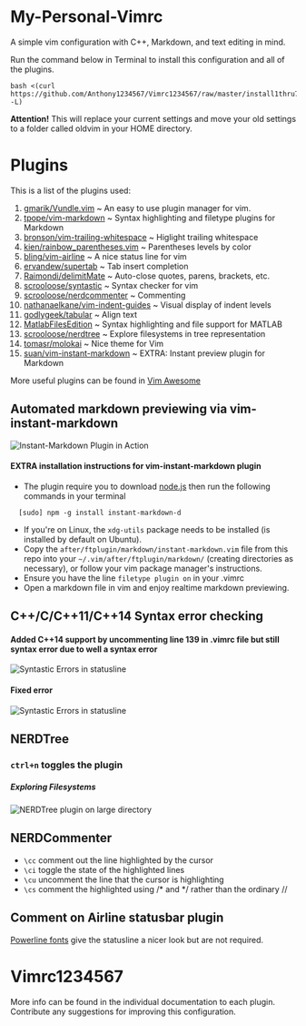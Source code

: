 # My-Personal-Vimrc
A simple vim configuration with C++, Markdown, and text editing in mind.

Run the command below in Terminal to install this configuration and all of the plugins.
````
bash <(curl https://github.com/Anthony1234567/Vimrc1234567/raw/master/install1thru7.sh -L)
````

**Attention!**
This will replace your current settings and move your old settings to a folder called oldvim in your HOME directory. 

# Plugins
This is a list of the plugins used:
  1. [gmarik/Vundle.vim](https://github.com/gmarik/Vundle.vim) ~ An easy to use plugin manager for vim.
  2. [tpope/vim-markdown](https://github.com/tpope/vim-markdown) ~ Syntax highlighting and filetype plugins for Markdown
  3. [bronson/vim-trailing-whitespace](https://github.com/bronson/vim-trailing-whitespace) ~ Higlight trailing whitespace
  4. [kien/rainbow_parentheses.vim](https://github.com/kien/rainbow_parentheses.vim) ~ Parentheses levels by color
  5. [bling/vim-airline](https://github.com/bling/vim-airline) ~ A nice status line for vim
  6. [ervandew/supertab](https://github.com/ervandew/supertab) ~ Tab insert completion
  7. [Raimondi/delimitMate](https://github.com/Raimondi/delimitMate) ~ Auto-close quotes, parens, brackets, etc.
  8. [scrooloose/syntastic](https://github.com/scrooloose/syntastic) ~ Syntax checker for vim
  9. [scrooloose/nerdcommenter](https://github.com/scrooloose/nerdcommenter) ~ Commenting 
  10. [nathanaelkane/vim-indent-guides](https://github.com/nathanaelkane/vim-indent-guides) ~ Visual display of indent levels
  11. [godlygeek/tabular](https://github.com/godlygeek/tabular) ~ Align text
  12. [MatlabFilesEdition](https://github.com/vim-scripts/MatlabFilesEdition) ~ Syntax highlighting and file support for MATLAB
  13. [scrooloose/nerdtree](https://github.com/scrooloose/nerdtree) ~ Explore filesystems in tree representation
  14. [tomasr/molokai](https://github.com/tomasr/molokai) ~ Nice theme for Vim
  15. [suan/vim-instant-markdown](https://github.com/suan/vim-instant-markdown) ~ EXTRA: Instant preview plugin for Markdown

More useful plugins can be found in [Vim Awesome](http://vimawesome.com/)

## Automated markdown previewing via vim-instant-markdown
![Instant-Markdown Plugin in Action](https://github.com/Anthony1234567/Vimrc1234567/blob/master/Screenshots/Gif/vimrc%20gif%201%20-%20instant-markdown.gif)

#### EXTRA installation instructions for vim-instant-markdown plugin
* The plugin require you to download [node.js](http://nodejs.org/) then run the following commands in your terminal
````
  [sudo] npm -g install instant-markdown-d
````
* If you're on Linux, the `xdg-utils` package needs to be installed (is installed by default on Ubuntu).
* Copy the `after/ftplugin/markdown/instant-markdown.vim` file from this repo into your `~/.vim/after/ftplugin/markdown/` (creating directories as necessary), or follow your vim package manager's instructions.
* Ensure you have the line `filetype plugin on` in your .vimrc
* Open a markdown file in vim and enjoy realtime markdown previewing.

## C++/C/C++11/C++14 Syntax error checking
#### Added C++14 support by uncommenting line 139 in .vimrc file but still syntax error due to well a syntax error
![Syntastic Errors in
statusline](https://github.com/Anthony1234567/Vimrc1234567/blob/master/Screenshots/Screenshot%20-%20syntastic%203%20-%20errors.png)

#### Fixed error
![Syntastic Errors in
statusline](https://github.com/Anthony1234567/Vimrc1234567/blob/master/Screenshots/Screenshot%20-%20syntastic%202%20-%20fixed.png)

## NERDTree
### `ctrl+n` toggles the plugin

##### Exploring Filesystems
![NERDTree plugin on large directory](https://github.com/Anthony1234567/Vimrc1234567/blob/master/Screenshots/Screenshot%20-%20NERDTree.png)

## NERDCommenter
- `\cc`	comment out the line highlighted by the cursor
- `\ci`	toggle the state of the highlighted lines
- `\cu`	uncomment the line that the cursor is highlighting
- `\cs`	comment the highlighted using /* and */ rather than the ordinary //

## Comment on Airline statusbar plugin
[Powerline fonts](https://powerline.readthedocs.org/en/master/installation.html#patched-fonts) give the statusline a nicer look but are not required.

# Vimrc1234567
More info can be found in the individual documentation to each plugin.
Contribute any suggestions for improving this configuration.
